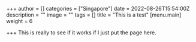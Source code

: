 +++
author = []
categories = ["Singapore"]
date = 2022-08-26T15:54:00Z
description = ""
image = ""
tags = []
title = "This is a test"
[menu.main]
weight = 6

+++
This is really to see if it works if I just put the page here.